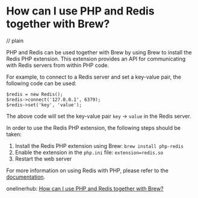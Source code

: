 # How can I use PHP and Redis together with Brew?
// plain

PHP and Redis can be used together with Brew by using Brew to install the Redis PHP extension. This extension provides an API for communicating with Redis servers from within PHP code.

For example, to connect to a Redis server and set a key-value pair, the following code can be used:

```
$redis = new Redis();
$redis->connect('127.0.0.1', 6379);
$redis->set('key', 'value');
```

The above code will set the key-value pair `key` -> `value` in the Redis server.

In order to use the Redis PHP extension, the following steps should be taken:

1. Install the Redis PHP extension using Brew: `brew install php-redis`
2. Enable the extension in the `php.ini` file: `extension=redis.so`
3. Restart the web server

For more information on using Redis with PHP, please refer to the [documentation](https://redis.io/clients/php).

onelinerhub: [How can I use PHP and Redis together with Brew?](https://onelinerhub.com/predis/how-can-i-use-php-and-redis-together-with-brew)